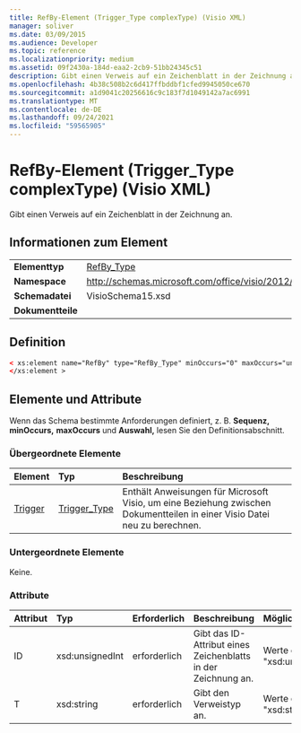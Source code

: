 ```yaml
---
title: RefBy-Element (Trigger_Type complexType) (Visio XML)
manager: soliver
ms.date: 03/09/2015
ms.audience: Developer
ms.topic: reference
ms.localizationpriority: medium
ms.assetid: 09f2430a-184d-eaa2-2cb9-51bb24345c51
description: Gibt einen Verweis auf ein Zeichenblatt in der Zeichnung an.
ms.openlocfilehash: 4b38c508b2c6d417ffbddbf1cfed9945050ce670
ms.sourcegitcommit: a1d9041c20256616c9c183f7d1049142a7ac6991
ms.translationtype: MT
ms.contentlocale: de-DE
ms.lasthandoff: 09/24/2021
ms.locfileid: "59565905"
---
```

# <a name="refby-element-trigger_type-complextype-visio-xml"></a>RefBy-Element (Trigger_Type complexType) (Visio XML)

Gibt einen Verweis auf ein Zeichenblatt in der Zeichnung an.
  
## <a name="element-information"></a>Informationen zum Element

|||
|:-----|:-----|
|**Elementtyp** <br/> |[RefBy_Type](refby_type-complextypevisio-xml.md) <br/> |
|**Namespace** <br/> |http://schemas.microsoft.com/office/visio/2012/main  <br/> |
|**Schemadatei** <br/> |VisioSchema15.xsd  <br/> |
|**Dokumentteile** <br/> ||
   
## <a name="definition"></a>Definition

```XML
< xs:element name="RefBy" type="RefBy_Type" minOccurs="0" maxOccurs="unbounded" >
</xs:element >
```

## <a name="elements-and-attributes"></a>Elemente und Attribute

Wenn das Schema bestimmte Anforderungen definiert, z. B. **Sequenz,** **minOccurs,** **maxOccurs** und **Auswahl,** lesen Sie den Definitionsabschnitt. 
  
### <a name="parent-elements"></a>Übergeordnete Elemente

|**Element**|**Typ**|**Beschreibung**|
|:-----|:-----|:-----|
|[Trigger](trigger-elementvisio-xml.md) <br/> |[Trigger_Type](trigger_type-complextypevisio-xml.md) <br/> |Enthält Anweisungen für Microsoft Visio, um eine Beziehung zwischen Dokumentteilen in einer Visio Datei neu zu berechnen.  <br/> |

   
### <a name="child-elements"></a>Untergeordnete Elemente

Keine.
  
### <a name="attributes"></a>Attribute

|**Attribut**|**Typ**|**Erforderlich**|**Beschreibung**|**Mögliche Werte**|
|:-----|:-----|:-----|:-----|:-----|
|ID  <br/> |xsd:unsignedInt  <br/> |erforderlich  <br/> |Gibt das ID-Attribut eines Zeichenblatts in der Zeichnung an.  <br/> |Werte des Typs "xsd:unsignedInt".  <br/> |
|T  <br/> |xsd:string  <br/> |erforderlich  <br/> |Gibt den Verweistyp an.  <br/> |Werte des Typs "xsd:string".  <br/> |
   

